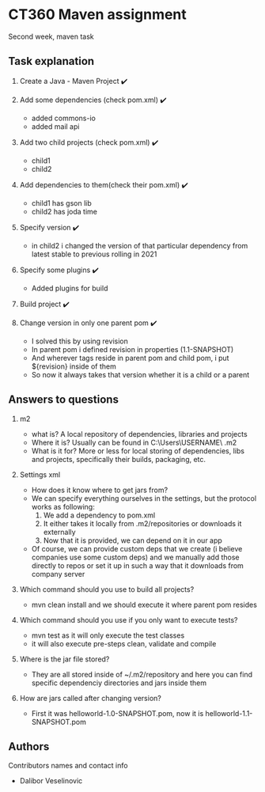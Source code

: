 # CT360 Maven assignment

Second week, maven task

## Task explanation

1. Create a Java - Maven Project :heavy_check_mark:
2. Add some dependencies (check pom.xml) :heavy_check_mark:
    * added commons-io
    * added mail api
3. Add two child projects (check pom.xml) :heavy_check_mark:
   * child1
   * child2
4. Add dependencies to them(check their pom.xml) :heavy_check_mark:
    * child1 has gson lib
    * child2 has joda time
5. Specify version :heavy_check_mark:
    * in child2 i changed the version of that particular dependency from latest stable to previous rolling in 2021

6. Specify some plugins :heavy_check_mark:
   * Added plugins for build

7. Build project :heavy_check_mark:

8. Change version in only one parent pom :heavy_check_mark:
   * I solved this by using revision
   * In parent pom i defined revision in properties (1.1-SNAPSHOT)
   * And wherever <version> tags reside in parent pom and child pom, i put ${revision} inside of them
   * So now it always takes that version whether it is a child or a parent


## Answers to questions
1. m2 
   * what is? A local repository of dependencies, libraries and projects
   * Where it is? Usually can be found in C:\Users\USERNAME\ .m2
   * What is it for? More or less for local storing of dependencies, libs and projects, specifically their builds, packaging, etc.
   
2. Settings xml
   * How does it know where to get jars from?
   * We can specify everything ourselves in the settings, but the protocol works as following:
      1. We add a dependency to pom.xml
      2. It either takes it locally from .m2/repositories or downloads it externally
      3. Now that it is provided, we can depend on it in our app
   * Of course, we can provide custom deps that we create (i believe companies use some custom deps) and we manually add those directly to repos or set it up in such a way that it downloads from company server

3. Which command should you use to build all projects?
   * mvn clean install and we should execute it where parent pom resides
4. Which command should you use if you only want to execute tests?
   * mvn test as it will only execute the test classes
   * it will also execute pre-steps clean, validate and compile
5. Where is the jar file stored?
   * They are all stored inside of ~/.m2/repository and here you can find specific dependenciy directories and jars inside them
6. How are jars called after changing version?
   * First it was helloworld-1.0-SNAPSHOT.pom, now it is helloworld-1.1-SNAPSHOT.pom







## Authors

Contributors names and contact info

* Dalibor Veselinovic
